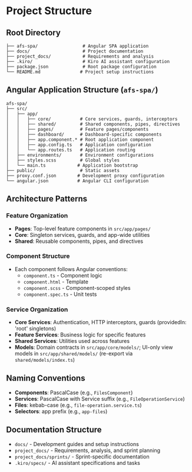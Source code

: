 # Project Structure

## Root Directory

```
├── afs-spa/                 # Angular SPA application
├── docs/                    # Project documentation
├── project_docs/            # Requirements and analysis
├── .kiro/                   # Kiro AI assistant configuration
├── package.json             # Root package configuration
└── README.md               # Project setup instructions
```

## Angular Application Structure (`afs-spa/`)

```
afs-spa/
├── src/
│   ├── app/
│   │   ├── core/           # Core services, guards, interceptors
│   │   ├── shared/         # Shared components, pipes, directives
│   │   ├── pages/          # Feature pages/components
│   │   ├── dashboard/      # Dashboard-specific components
│   │   ├── app.component.* # Root application component
│   │   ├── app.config.ts   # Application configuration
│   │   └── app.routes.ts   # Application routing
│   ├── environments/       # Environment configurations
│   ├── styles.scss         # Global styles
│   └── main.ts            # Application bootstrap
├── public/                 # Static assets
├── proxy.conf.json        # Development proxy configuration
└── angular.json           # Angular CLI configuration
```

## Architecture Patterns

### Feature Organization
- **Pages**: Top-level feature components in `src/app/pages/`
- **Core**: Singleton services, guards, and app-wide utilities
- **Shared**: Reusable components, pipes, and directives

### Component Structure
- Each component follows Angular conventions:
  - `component.ts` - Component logic
  - `component.html` - Template
  - `component.scss` - Component-scoped styles
  - `component.spec.ts` - Unit tests

### Service Organization
- **Core Services**: Authentication, HTTP interceptors, guards (providedIn: 'root' singletons)
- **Feature Services**: Business logic for specific features
- **Shared Services**: Utilities used across features
- **Models**: Domain contracts in `src/app/core/models/`; UI-only view models in `src/app/shared/models/` (re-export via `shared/models/index.ts`)

## Naming Conventions

- **Components**: PascalCase (e.g., `FilesComponent`)
- **Services**: PascalCase with Service suffix (e.g., `FileOperationService`)
- **Files**: kebab-case (e.g., `file-operation.service.ts`)
- **Selectors**: app prefix (e.g., `app-files`)

## Documentation Structure

- `docs/` - Development guides and setup instructions
- `project_docs/` - Requirements, analysis, and sprint planning
- `project_docs/sprints/` - Sprint-specific documentation
- `.kiro/specs/` - AI assistant specifications and tasks